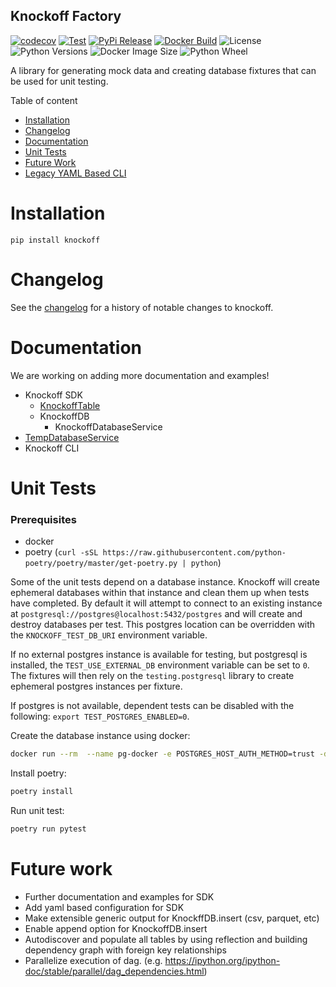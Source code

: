 Knockoff Factory
---
[![codecov](https://codecov.io/gh/Nike-Inc/knockoff-factory/branch/master/graph/badge.svg?token=93wOmtZxIk)](https://codecov.io/gh/Nike-Inc/knockoff-factory)
[![Test](https://github.com/Nike-Inc/knockoff-factory/actions/workflows/python-test.yaml/badge.svg)](https://github.com/Nike-Inc/knockoff-factory/actions/workflows/python-test.yaml) 
[![PyPi Release](https://github.com/Nike-Inc/knockoff-factory/actions/workflows/python-build.yaml/badge.svg)](https://github.com/Nike-Inc/knockoff-factory/actions/workflows/python-build.yaml) 
[![Docker Build](https://github.com/Nike-Inc/knockoff-factory/actions/workflows/docker-build.yaml/badge.svg)](https://github.com/Nike-Inc/knockoff-factory/actions/workflows/docker-build.yaml)
![License](https://img.shields.io/pypi/l/knockoff)
![Python Versions](https://img.shields.io/pypi/pyversions/knockoff)
![Docker Image Size](https://img.shields.io/docker/image-size/nikelab222/knockoff-factory/latest)
![Python Wheel](https://img.shields.io/pypi/wheel/knockoff)

A library for generating mock data and creating database fixtures that can be used for unit testing.

Table of content
* [Installation](#installation)
* [Changelog](#changelog)
* [Documentation](#documentation)
* [Unit Tests](#unit-tests)
* [Future Work](#Future-work)
* [Legacy YAML Based CLI](legacy.md)

# <a name="installation"></a> Installation
```shell script
pip install knockoff
```

# <a name="changelog"></a> Changelog

See the [changelog](CHANGELOG.md) for a history of notable changes to knockoff.

# <a name="documentation"></a> Documentation

We are working on adding more documentation and examples!  

* Knockoff SDK
    * [KnockoffTable](notebook/KnockoffTable.ipynb)
    * KnockoffDB
        * KnockoffDatabaseService
* [TempDatabaseService](notebook/TempDatabaseService.ipynb)
* Knockoff CLI


# <a name="unit-tests"></a> Unit Tests

### Prerequisites
* docker
* poetry (`curl -sSL https://raw.githubusercontent.com/python-poetry/poetry/master/get-poetry.py | python`) 

Some of the unit tests depend on a database instance. Knockoff will create ephemeral databases within that instance and clean
them up when tests have completed. By default it will attempt to connect to an existing
instance at `postgresql://postgres@localhost:5432/postgres` and will
create and destroy databases per test. This postgres location can
be overridden with the `KNOCKOFF_TEST_DB_URI` environment variable.

If no external postgres instance is available for testing, but postgresql is
installed, the `TEST_USE_EXTERNAL_DB` environment variable can be set to `0`.
The fixtures will then rely on the `testing.postgresql` library to create
ephemeral postgres instances per fixture.

If postgres is not available, dependent tests can be disabled with the
following: `export TEST_POSTGRES_ENABLED=0`.

Create the database instance using docker:
```bash
docker run --rm  --name pg-docker -e POSTGRES_HOST_AUTH_METHOD=trust -d -p 5432:5432  postgres:11.9
```

Install poetry:
```bash
poetry install
```

Run unit test:
```bash
poetry run pytest
```

# <a name="future-work"></a> Future work
* Further documentation and examples for SDK
* Add yaml based configuration for SDK
* Make extensible generic output for KnockffDB.insert (csv, parquet, etc)
* Enable append option for KnockoffDB.insert
* Autodiscover and populate all tables by using reflection and building dependency graph with foreign key relationships
* Parallelize execution of dag. (e.g. https://ipython.org/ipython-doc/stable/parallel/dag_dependencies.html)
